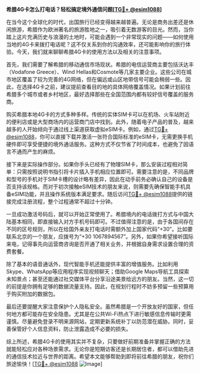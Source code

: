 **希腊4G卡怎么打电话？轻松搞定境外通信问题[[TG💪+ @esim1088](https://t.me/s/esim1088)]**

在当今这个全球化的时代，出国旅行已经变得越来越普遍。无论是商务出差还是休闲旅游，希腊作为欧洲著名的旅游胜地之一，吸引着无数游客的目光。然而，当你踏上这片充满历史与浪漫的土地时，可能会遇到一个非常现实的问题——如何使用当地的4G卡来拨打电话呢？这不仅关系到你的沟通效率，还可能影响你的旅行体验。今天，我们就来聊聊希腊4G卡的使用方法以及相关的注意事项。

首先，我们需要了解希腊的移动通信市场现状。希腊的电信运营商主要包括沃达丰（Vodafone Greece）、Wind Hellas和Cosmote等几家主要企业。这些公司在城市地区覆盖了较为完善的4G网络，但在偏远或山区地带信号可能会稍弱一些。因此，在选择4G卡之前，建议提前查看目的地的具体网络覆盖情况。如果计划前往希腊多个城市或者乡村地区，最好选择那些在全国范围内都有较好信号覆盖的服务商。

购买希腊本地4G卡的方式多种多样。传统的实体SIM卡可以在机场、火车站附近的便利店或是大型商场内的运营商门店中找到。此外，随着电子产品的普及，越来越多的人开始倾向于通过线上渠道获取虚拟eSIM卡。例如，通过[TG💪+ @esim1088](https://t.me/s/esim1088)，你可以直接下载并激活一张符合国际标准的eSIM卡，无需更换手机硬件即可享受便捷的境外通话服务。这种方式不仅节省了时间成本，也避免了因语言不通而产生的麻烦。

接下来是实际操作部分。如果你手头已经有了物理SIM卡，那么安装过程相对简单：只需按照说明书指引将卡片插入手机相应位置即可。需要注意的是，不同品牌和型号的手机对于SIM卡槽的设计略有差异，因此在动手前务必确认自己的设备是否支持该规格。而对于初次接触eSIM技术的朋友来说，则需要先确保智能手机具备eSIM功能，并且操作系统版本满足要求。随后访问[TG💪+ @esim1088](https://t.me/s/esim1088)提供的链接完成注册流程，整个过程通常不超过十分钟。

一旦成功激活号码后，就可以开始正常使用了。希腊境内的电话拨打方式与中国大陆基本相同，即直接输入对方手机号码即可。不过值得注意的是，由于各国间存在不同的区号规则，所以在给国外亲友打电话时需额外加上国家代码“+30”。比如要联系北京的一个朋友，应拨号为“+30 1067894567”。另外，如果你希望接听国际来电，记得事先向运营商咨询是否开通了相关业务，并根据自身需求设置合理的资费套餐。

除了基本的语音通话外，现代智能手机还能提供丰富的增值服务。比如利用Skype、WhatsApp等应用程序实现视频聊天；借助Google Maps导航工具探索未知景点；甚至还能通过社交媒体平台分享沿途美景给远方的朋友。当然，这一切的前提是你拥有足够的数据流量支持。因此，在规划行程时不妨多预留一些预算用于购买附加的数据包。

最后还要提醒大家注意保护个人隐私安全。虽然希腊是一个开放友好的国家，但任何地方都可能存在安全隐患。尤其是在公共Wi-Fi热点下进行敏感信息传输时更需谨慎。尽量避免登录不明来源网站，定期更新系统补丁以防范潜在威胁。同时，妥善保管好个人信息资料，防止泄露造成不必要的损失。

综上所述，希腊4G卡的使用其实并不复杂，只要做好前期准备并掌握正确的方法就能轻松应对各种场景需求。无论你是短期访客还是长期居住者，都可以借助先进的通信技术拉近与世界的距离。希望本文能够帮助到即将前往希腊的朋友，祝你们旅途愉快！[[TG💪+ @esim1088](https://t.me/s/esim1088) ![Image](https://i.postimg.cc/4NQfJmqS/Snipaste-2025-05-13-00-14-12.png)]